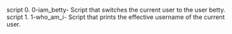 script 0. 0-iam_betty- Script that switches the current user to the user betty.
script 1. 1-who_am_i- Script that prints the effective username of the current user.
